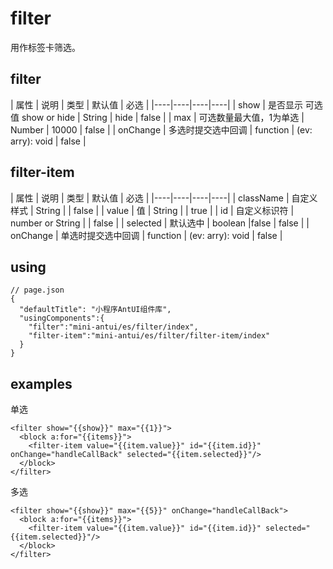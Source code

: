 # filter

用作标签卡筛选。

## filter

| 属性 | 说明 | 类型 | 默认值 | 必选 |
|----|----|----|----|
| show | 是否显示 可选值 show or hide | String | hide | false |
| max | 可选数量最大值，1为单选 | Number | 10000 | false |
| onChange | 多选时提交选中回调 | function | (ev: arry): void | false |

## filter-item

| 属性 | 说明 | 类型 | 默认值 | 必选 |
|----|----|----|----|
| className | 自定义样式 | String | | false |
| value | 值 | String | | true |
| id | 自定义标识符 | number or String | | false |
| selected | 默认选中 | boolean |false | false |
| onChange | 单选时提交选中回调 | function | (ev: arry): void | false |

## using

```
// page.json
{
  "defaultTitle": "小程序AntUI组件库",
  "usingComponents":{
    "filter":"mini-antui/es/filter/index",
    "filter-item":"mini-antui/es/filter/filter-item/index"
  }
}
```
## examples
单选
```axml
<filter show="{{show}}" max="{{1}}">
  <block a:for="{{items}}">
    <filter-item value="{{item.value}}" id="{{item.id}}" onChange="handleCallBack" selected="{{item.selected}}"/>
  </block>
</filter>
```
多选
```axml
<filter show="{{show}}" max="{{5}}" onChange="handleCallBack">
  <block a:for="{{items}}">
    <filter-item value="{{item.value}}" id="{{item.id}}" selected="{{item.selected}}"/>
  </block>
</filter>
```
